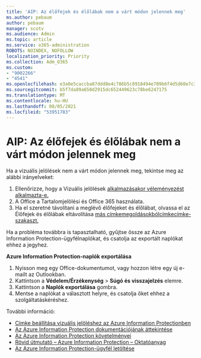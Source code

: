 ```yaml
---
title: 'AIP: Az élőfejek és élőlábak nem a várt módon jelennek meg'
ms.author: pebaum
author: pebaum
manager: scotv
ms.audience: Admin
ms.topic: article
ms.service: o365-administration
ROBOTS: NOINDEX, NOFOLLOW
localization_priority: Priority
ms.collection: Adm_O365
ms.custom:
- "9002266"
- "4541"
ms.openlocfilehash: e3a0e5caccba87ddd8e4c786b5c8918494e709b6f4d5d60e7c31215a60b1d5d6
ms.sourcegitcommit: b5f7da89a650d2915dc652449623c78be6247175
ms.translationtype: MT
ms.contentlocale: hu-HU
ms.lasthandoff: 08/05/2021
ms.locfileid: "53951783"
---
```

# <a name="aip-headers-and-footers-not-displaying-as-expected"></a>AIP: Az élőfejek és élőlábak nem a várt módon jelennek meg

Ha a vizuális jelölések nem a várt módon jelennek meg, tekintse meg az alábbi irányelveket:

1. Ellenőrizze, hogy a Vizuális jelölések [alkalmazásakor véleményezést alkalmazta-e.](https://docs.microsoft.com/azure/information-protection/configure-policy-markings#when-visual-markings-are-applied)
2. A Office a Tartalomjelölési [](https://docs.microsoft.com/microsoft-365/compliance/sensitivity-labels-office-apps#when-office-apps-apply-content-marking-and-encryption)és Office 365 használata.
3. Ha el szeretné távolítani a meglévő élőfejeket és élőlábat, olvassa el az Élőfejek és élőlábak eltávolítása [más címkemegoldásokbólcímkecímke-szakaszt.](https://docs.microsoft.com/azure/information-protection/rms-client/client-admin-guide-customizations#remove-headers-and-footers-from-other-labeling-solutions)

Ha a probléma továbbra is tapasztalható, gyűjtse össze az Azure Information Protection-ügyfélnaplókat, és csatolja az exportált naplókat ehhez a jegyhez.

**Azure Information Protection-naplók exportálása**

1. Nyisson meg egy Office-dokumentumot, vagy hozzon létre egy új e-mailt az Outlookban.
2. Kattintson a **Védelem/Érzékenység** > **Súgó és visszajelzés** elemre.
3. Kattintson a **Naplók exportálása** gombra.
4. Mentse a naplókat a választott helyre, és csatolja őket ehhez a szolgáltatáskéréshez.

További információ:

- [Címke beállítása vizuális jelöléshez az Azure Information Protectionben](https://docs.microsoft.com/azure/information-protection/configure-policy-markings)
- [Az Azure Information Protection dokumentációjának áttekintése](https://docs.microsoft.com/azure/information-protection/what-is-information-protection)
- [Az Azure Information Protection követelményei](https://docs.microsoft.com/azure/information-protection/get-started/requirements)
- [Rövid útmutató – Azure Information Protection – Oktatóanyag](https://docs.microsoft.com/azure/information-protection/get-started/infoprotect-quick-start-tutorial)
- [Az Azure Information Protection-ügyfél letöltése](https://www.microsoft.com/download/details.aspx?id=53018)
